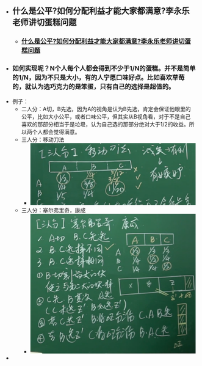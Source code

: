 - ## 什么是公平?如何分配利益才能大家都满意?李永乐老师讲切蛋糕问题
	- ### [什么是公平?如何分配利益才能大家都满意?李永乐老师讲切蛋糕问题](https://www.ixigua.com/7028532520652276228?logTag=8491dcb5f8505b2e00c4)
- ### 如何实现呢？N个人每个人都会得到不少于1/N的蛋糕。并不是简单的1/N，因为不只是大小，有的人宁愿口味好点。比如喜欢草莓的，就认为选巧克力的是笨蛋，只有自己的选择是超值的。
- 例子：
	- 二人分：A切，B先选，因为A的视角是认为B先选，肯定会保证他眼里的公平，比如大小公平，或者口味公平，但其实从B视角看，对于不是自己喜欢的那部分相当于是垃圾，认为自己选的那部分绝对大于1/2的收益。所以两个人都会觉得满意。
	- 三人分：移动刀法
		- ![image.png](../assets/image_1653311106578_0.png)
	- 三人分：塞尔弗里奇，康成
		- ![image.png](../assets/image_1653311301249_0.png)
-